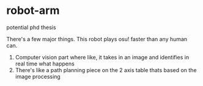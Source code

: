 # robot-arm
potential phd thesis

There's a few major things.  This robot plays osu! faster than any human can.
1. Computer vision part where like, it takes in an image and identifies in real time what happens
2.  There's like a path planning piece on the 2 axis table thats based on the image processing

